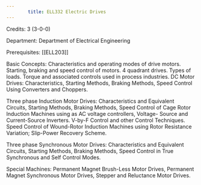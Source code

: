 ```yaml
---
        title: ELL332 Electric Drives
---
```

Credits: 3 (3-0-0)

Department: Department of Electrical Engineering

Prerequisites: [[ELL203]]

Basic Concepts: Characteristics and operating modes of drive motors. Starting, braking and speed control of motors. 4 quadrant drives. Types of loads. Torque and associated controls used in process industries. DC Motor Drives: Characteristics, Starting Methods, Braking Methods, Speed Control Using Converters and Choppers.

Three phase Induction Motor Drives: Characteristics and Equivalent Circuits, Starting Methods, Braking Methods, Speed Control of Cage Rotor Induction Machines using as AC voltage controllers, Voltage- Source and Current-Source Inverters. V-by-F Control and other Control Techniques. Speed Control of Wound-Rotor Induction Machines using Rotor Resistance Variation; Slip-Power Recovery Scheme.

Three phase Synchronous Motor Drives: Characteristics and Equivalent Circuits, Starting Methods, Braking Methods, Speed Control in True Synchronous and Self Control Modes.

Special Machines: Permanent Magnet Brush-Less Motor Drives, Permanent Magnet Synchronous Motor Drives, Stepper and Reluctance Motor Drives.